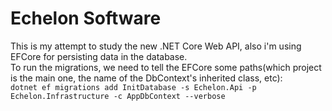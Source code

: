 # Echelon Software

This is my attempt to study the new .NET Core Web API, also i'm using EFCore for persisting data in the database. <br>
To run the migrations, we need to tell the EFCore some paths(which project is the main one, the name of the DbContext's inherited class, etc): <br>
`dotnet ef migrations add InitDatabase -s Echelon.Api -p Echelon.Infrastructure -c AppDbContext --verbose` <br>